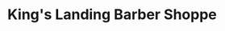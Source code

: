 ---
title: "King's Landing Barber Shoppe"
url: /toronto/kings-landing-barber-shoppe/
shop: Friseur
---